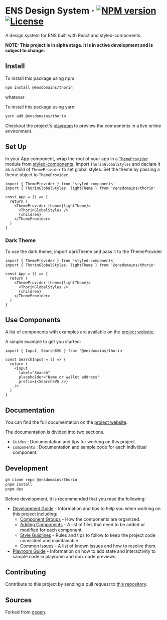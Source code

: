 # ENS Design System &middot; [![NPM version](https://img.shields.io/npm/v/thorin.svg?style=for-the-badge&labelColor=161c22)](https://www.npmjs.com/package/@ensdomains/thorin) [![License](https://img.shields.io/npm/l/thorin.svg?style=for-the-badge&labelColor=161c22)](/LICENSE)

A design system for ENS built with React and styled-components.

**NOTE: This project is in alpha stage. It is in active development and is subject to change.**

## Install

To install this package using npm:

```bash
npm install @ensdomains/thorin

```

whatever

To install this package using yarn:

```bash
yarn add @ensdomains/thorin
```

Checkout the project's [playroom](https://thorin.ens.domains/playroom) to preview the components in a live online environment.

## Set Up

In your App component, wrap the root of your app in a [`ThemeProvider`](https://styled-components.com/docs/advanced) module from [styled-components](https://styled-components.com). Import `ThorinGlobalStyles` and declare it as a child of `ThemeProvider` to set global styles. Set the theme by passing a theme object to `ThemeProvider`.

```tsx
import { ThemeProvider } from 'styled-components'
import { ThorinGlobalStyles, lightTheme } from '@ensdomains/thorin'

const App = () => {
  return (
    <ThemeProvider theme={lightTheme}>
      <ThorinGlobalStyles />
      {children}
    </ThemeProvider>
  )
}
```

### Dark Theme

To use the dark theme, import darkTheme and pass it to the ThemeProvider

```tsx
import { ThemeProvider } from 'styled-components'
import { ThorinGlobalStyles, lightTheme } from '@ensdomains/thorin'

const App = () => {
  return (
    <ThemeProvider theme={lightTheme}>
      <ThorinGlobalStyles />
      {children}
    </ThemeProvider>
  )
}
```

## Use Components

A list of components with examples are available on the [project website](https://thorin.ens.domains).

A simple example to get you started:

```tsx
import { Input, SearchSVG } from '@ensdomains/thorin'

const SearchInput = () => {
  return (
    <Input
      label="Search"
      placeholder="Name or wallet address"
      prefix={<SearchSVG />}
    />
  )
}
```

## Documentation

You can find the full documentation on the [project website](https://thorin.ens.domains).

The documentation is divided into two sections.

- `Guides` : Documentation and tips for working on this project.
- `Components` : Documentation and sample code for each individual component.

## Development

```bash
gh clone repo @ensdomains/thorin
pnpm install
pnpm dev
```

Before development, it is recommended that you read the following:

- [Development Guide](https://thorin.ens.domains/guides/development) - Information and tips to help you when working on this project including:
  - [Component Groups](https://thorin.ens.domains/guides/development#component-groups) - How the components are organized.
  - [Adding Components](https://thorin.ens.domains/guides/development#adding-components) - A list of files that need to be added or modified for each component.
  - [Style Guidlines](https://thorin.ens.domains/guides/development#style-guidelines) - Rules and tips to follow to keep the project code consistent and maintainable.
  - [Common Issues](https://thorin.ens.domains/guides/development#common-issues) - A list of known issues and how to resolve them.
- [Playroom Guide](https://thorin.ens.domains/guides/playroom) - Information on how to add state and interactivity to sample code in playroom and mdx code previews.

## Contributing

Contribute to this project by sending a pull request to [this repository](https://github.com/ensdomains/thorin).

## Sources

Forked from [degen](https://github.com/mirror-xyz/degen).
